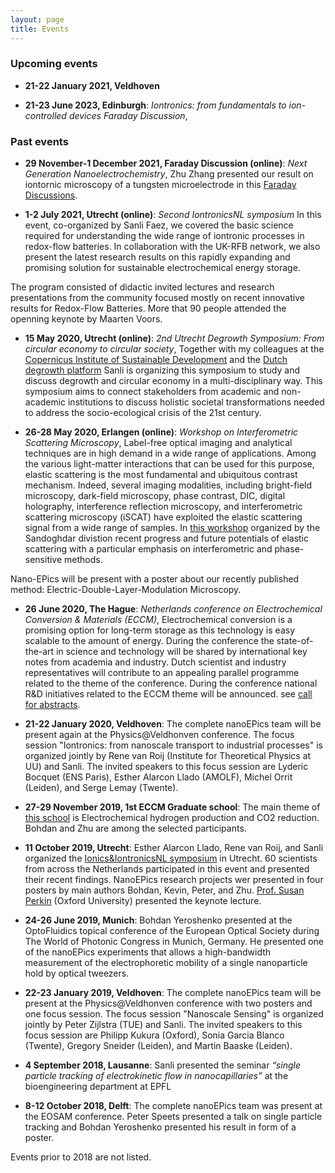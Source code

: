 ```yaml
---
layout: page
title: Events
---
```


### Upcoming events

* __21-22 January 2021, Veldhoven__

* __21-23 June 2023, Edinburgh__: _Iontronics: from fundamentals to ion-controlled devices Faraday Discussion_,
 

### Past events
* __29 November-1 December 2021, Faraday Discussion (online)__: _Next Generation Nanoelectrochemistry_, Zhu Zhang presented our result on iontornic microscopy of a tungsten microelectrode in this [Faraday Discussions](https://www.rsc.org/events/detail/43016/next-generation-nanoelectrochemistry-faraday-discussion).

* __1-2 July 2021, Utrecht (online)__: _Second IontronicsNL symposium_
In this event, co-organized by Sanli Faez, we covered the basic science required for understanding the wide range of iontronic processes in redox-flow batteries. In collaboration with the UK-RFB network, we also present the latest research results on this rapidly expanding and promising solution for sustainable electrochemical energy storage.

The program consisted of didactic invited lectures and research presentations from the community focused mostly on recent innovative results for Redox-Flow Batteries. More that 90 people attended the openning keynote by Maarten Voors.

* __15 May 2020, Utrecht (online)__: _2nd Utrecht Degrowth Symposium: From circular economy to circular society_,
Together with my colleagues at the [Copernicus Institute of Sustainable Development](https://www.uu.nl/en/research/copernicus-institute-of-sustainable-development) and the [Dutch degrowth platform](http://www.ontgroei.nl/) Sanli is organizing this symposium to study and discuss degrowth and circular economy in a multi-disciplinary way. This symposium aims to connect stakeholders from academic and non-academic institutions to discuss holistic societal transformations needed to address the socio-ecological crisis of the 21st century.

* __26-28 May 2020, Erlangen (online)__:  _Workshop on Interferometric Scattering Microscopy_,
Label-free optical imaging and analytical techniques are in high demand in a wide range of applications. Among the various light-matter interactions that can be used for this purpose, elastic scattering is the most fundamental and ubiquitous contrast mechanism. Indeed, several imaging modalities, including bright-field microscopy, dark-field microscopy, phase contrast, DIC, digital holography, interference reflection microscopy, and interferometric scattering microscopy (iSCAT) have exploited the elastic scattering signal from a wide range of samples. In [this workshop](https://indico.mpl.mpg.de/event/7/overview) organized by the Sandoghdar divistion recent progress and future potentials of elastic scattering with a particular emphasis on interferometric and phase-sensitive methods. 

Nano-EPics will be present with a poster about our recently published method: Electric-Double-Layer-Modulation Microscopy.

* __26 June 2020, The Hague__:  _Netherlands conference on Electrochemical Conversion & Materials (ECCM)_,
Electrochemical conversion is a promising option for long-term storage as this technology is easy scalable to the amount of energy. During the conference the state-of-the-art in science and technology will be shared by international key notes from academia and industry. Dutch scientist and industry representatives will contribute to an appealing parallel programme related to the theme of the conference. During the conference national R&D initiatives related to the ECCM theme will be announced. see [call for abstracts](https://www.co2neutraalin2050.nl/netherlands-conference-on-electrochemical-conversion-26-june-2020/).


* __21-22 January 2020, Veldhoven__: The complete nanoEPics team will be present again at the Physics@Veldhonven conference. The focus session "Iontronics: from nanoscale transport to industrial processes" is organized jointly by Rene van Roij (Institute for Theoretical Physics at UU) and Sanli. The invited speakers to this focus session are Lyderic Bocquet (ENS Paris), Esther Alarcon Llado (AMOLF), Michel Orrit (Leiden), and Serge Lemay (Twente).

* __27-29 November 2019, 1st ECCM Graduate school__:
The main theme of [this school](https://www.co2neutraalin2050.nl/graduateschool2019/) is Electrochemical hydrogen production and CO2 reduction. Bohdan and Zhu are among the selected participants.

* __11 October 2019, Utrecht__:
Esther Alarcon Llado, Rene van Roij, and Sanli organized the [Ionics&IontronicsNL symposium](https://www.uu.nl/en/research/nanophotonics/news-events/iontronicsnl) in Utrecht. 60 scientists from across the Netherlands participated in this event and presented their recent findings. NanoEPics research projects wer presented in four posters by main authors Bohdan, Kevin, Peter, and Zhu. [Prof. Susan Perkin](http://research.chem.ox.ac.uk/susan-perkin.aspx) (Oxford University) presented the keynote lecture.

* __24-26 June 2019, Munich__: Bohdan Yeroshenko presented at the OptoFluidics topical conference of the European Optical Society during The World of Photonic Congress in Munich, Germany. He presented one of the nanoEPics experiments that allows a high-bandwidth measurement of the electrophoretic mobility of a single nanoparticle hold by optical tweezers.

* __22-23 January 2019, Veldhoven__: The complete nanoEPics team will be present at the Physics@Veldhonven conference with two posters and one focus session. The focus session "Nanoscale Sensing" is organized jointly by Peter Zijlstra (TUE) and Sanli. The invited speakers to this focus session are Philipp Kukura (Oxford), Sonia Garcia Blanco (Twente), Gregory Sneider (Leiden), and Martin Baaske (Leiden).

* __4 September 2018, Lausanne__: Sanli presented the seminar _“single particle tracking of electrokinetic flow in nanocapillaries”_ at the bioengineering department at EPFL
* __8-12 October 2018, Delft__: The complete nanoEPics team was present at the EOSAM conference. Peter Speets presented a talk on single particle tracking and Bohdan Yeroshenko presented his result in form of a poster.

Events prior to 2018 are not listed.